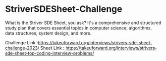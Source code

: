 # StriverSDESheet-Challenge
What is the Striver SDE Sheet, you ask? It's a comprehensive and structured study plan that covers essential topics in computer science, algorithms, data structures, system design, and more. 


Challenge Link :https://takeuforward.org/interviews/strivers-sde-sheet-challenge-2023/
Sheet Link : https://takeuforward.org/interviews/strivers-sde-sheet-top-coding-interview-problems/

